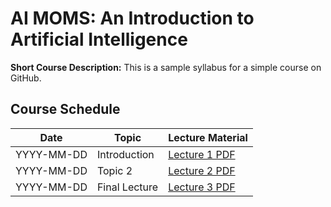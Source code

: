 # AI MOMS: An Introduction to Artificial Intelligence

**Short Course Description:** This is a sample syllabus for a simple course on GitHub.

## Course Schedule

| Date       | Topic           | Lecture Material |
|------------|-----------------|------------------|
| YYYY-MM-DD | Introduction    | [Lecture 1 PDF](AI%20Moms.pdf)|
| YYYY-MM-DD | Topic 2         | [Lecture 2 PDF](lecture2.pdf) |
| YYYY-MM-DD | Final Lecture   | [Lecture 3 PDF](lecture3.pdf) |

